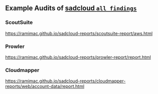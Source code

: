 ## Example Audits of [sadcloud `all_findings`](https://github.com/nccgroup/sadcloud)

### ScoutSuite

https://ramimac.github.io/sadcloud-reports/scoutsuite-report/aws.html

### Prowler

https://ramimac.github.io/sadcloud-reports/prowler-report/report.html

### Cloudmapper

https://ramimac.github.io/sadcloud-reports/cloudmapper-reports/web/account-data/report.html
